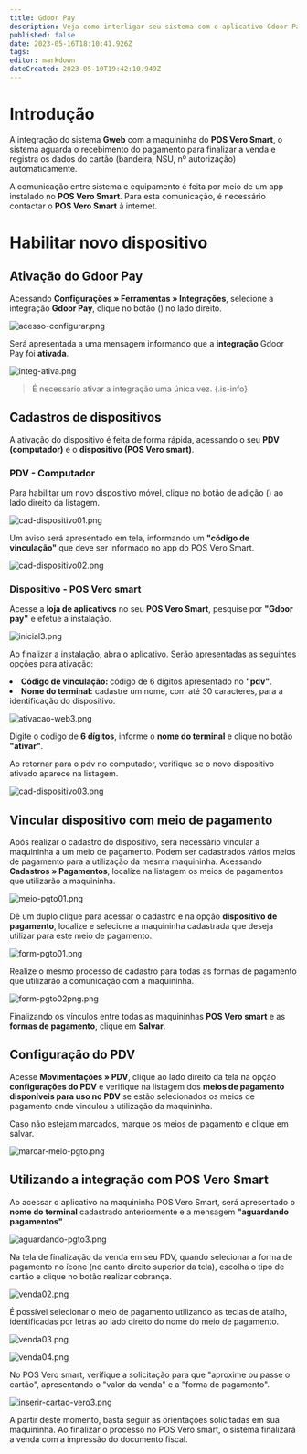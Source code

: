 ```yaml
---
title: Gdoor Pay
description: Veja como interligar seu sistema com o aplicativo Gdoor Pay
published: false
date: 2023-05-16T18:10:41.926Z
tags: 
editor: markdown
dateCreated: 2023-05-10T19:42:10.949Z
---
```


# Introdução

A integração do sistema **Gweb** com a maquininha do **POS Vero Smart**, o sistema aguarda o recebimento do pagamento para finalizar a venda e registra os dados do cartão (bandeira, NSU, nº autorização) automaticamente.

A comunicação entre sistema e equipamento é feita por meio de um app instalado no **POS Vero Smart**. Para esta comunicação, é necessário contactar o **POS Vero Smart** à internet.


# Habilitar novo dispositivo

## Ativação do Gdoor Pay

Acessando **Configurações » Ferramentas » Integrações**, selecione a integração **Gdoor Pay**, clique no botão (<em class="mdi mdi-cog"></em>) no lado direito.

![acesso-configurar.png](/config/ferramentas/acesso-configurar.png)

Será apresentada a uma mensagem informando que a **integração** Gdoor Pay foi **ativada**. 

![integ-ativa.png](/config/ferramentas/integ-ativa.png)

> É necessário ativar a integração uma única vez.
{.is-info}

## Cadastros de dispositivos

A ativação do dispositivo é feita de forma rápida, acessando o seu **PDV (computador)** e o **dispositivo (POS Vero smart)**.

### PDV - Computador

Para habilitar um novo dispositivo móvel, clique no botão de adição (<em class="mdi mdi-plus-circle"></em>) ao lado direito da listagem.

![cad-dispositivo01.png](/config/ferramentas/cad-dispositivo01.png)

Um aviso será apresentado em tela, informando um **"código de vinculação"** que deve ser informado no app do POS Vero Smart.

![cad-dispositivo02.png](/config/ferramentas/cad-dispositivo02.png)

### Dispositivo - POS Vero smart

Acesse a **loja de aplicativos** no seu **POS Vero Smart**, pesquise por **"Gdoor pay"** e efetue a instalação.

![inicial3.png](/config/ferramentas/inicial3.png)

Ao finalizar a instalação, abra o aplicativo. Serão apresentadas as seguintes opções para ativação:

<li><strong>Código de vinculação: </strong>código de 6 dígitos apresentado no <strong>"pdv"</strong>. </li>
<li><strong>Nome do terminal:</strong> cadastre um nome, com até 30 caracteres, para a identificação do dispositivo.</li>

![ativacao-web3.png](/config/ferramentas/ativacao-web3.png)

Digite o código de **6 dígitos**, informe o **nome do terminal** e clique no botão **"ativar"**.

Ao retornar para o pdv no computador, verifique se o novo dispositivo ativado aparece na listagem.

![cad-dispositivo03.png](/config/ferramentas/cad-dispositivo03.png)

## Vincular dispositivo com meio de pagamento
Após realizar o cadastro do dispositivo, será necessário vincular a maquininha a um meio de pagamento. Podem ser cadastrados vários meios de pagamento para a utilização da mesma maquininha.
Acessando **Cadastros » Pagamentos**, localize na listagem os meios de pagamentos que utilizarão a maquininha.

![meio-pgto01.png](/config/ferramentas/meio-pgto01.png)

Dê um duplo clique para acessar o cadastro e na opção **dispositivo de pagamento**, localize e selecione a maquininha cadastrada que deseja utilizar para este meio de pagamento.

![form-pgto01.png](/config/ferramentas/form-pgto01.png)

Realize o mesmo processo de cadastro para todas as formas de pagamento que utilizarão a comunicação com a maquininha.

![form-pgto02png.png](/config/ferramentas/form-pgto02png.png)

Finalizando os vínculos entre todas as maquininhas **POS Vero smart** e as **formas de pagamento**, clique em **Salvar**.

## Configuração do PDV

Acesse **Movimentações » PDV**, clique ao lado direito da tela na opção **configurações do PDV** e verifique na listagem dos **meios de pagamento disponíveis para uso no PDV** se estão selecionados os meios de pagamento onde vinculou a utilização da maquininha.

Caso não estejam marcados, marque os meios de pagamento e clique em <span class="mat-button mdi ">salvar</span>.


![marcar-meio-pgto.png](/config/ferramentas/marcar-meio-pgto.png)


## Utilizando a integração com POS Vero Smart

Ao acessar o aplicativo na maquininha POS Vero Smart, será apresentado o **nome do terminal** cadastrado anteriormente e a mensagem **"aguardando pagamentos"**.

![aguardando-pgto3.png](/config/ferramentas/aguardando-pgto3.png)

Na tela de finalização da venda em seu PDV, quando selecionar a forma de pagamento no ícone <em class= "mdi mdi-credit-card-plus" ></em> (no canto direito superior da tela), escolha o tipo de cartão e clique no botão <span class="mat-button mdi ">realizar cobrança</span>.

![venda02.png](/config/ferramentas/venda02.png)

É possível selecionar o meio de pagamento utilizando as teclas de atalho, identificadas por letras ao lado direito do nome do meio de pagamento.

![venda03.png](/config/ferramentas/venda03.png)



![venda04.png](/config/ferramentas/venda04.png)


No POS Vero smart, verifique a solicitação para que "aproxime ou passe o cartão", apresentando o "valor da venda" e a "forma de pagamento".

![inserir-cartao-vero3.png](/config/ferramentas/inserir-cartao-vero3.png)


A partir deste momento, basta seguir as orientações solicitadas em sua maquininha. Ao finalizar o processo no POS Vero smart, o sistema finalizará a venda com a impressão do documento fiscal.















